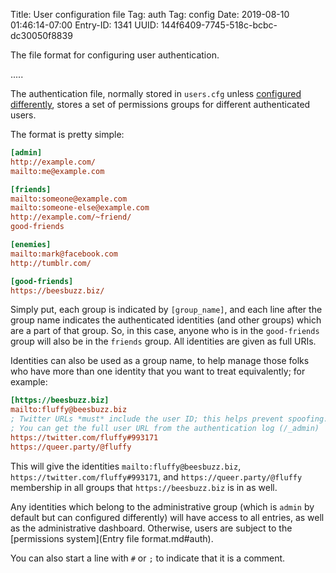 Title: User configuration file
Tag: auth
Tag: config
Date: 2019-08-10 01:46:14-07:00
Entry-ID: 1341
UUID: 144f6409-7745-518c-bcbc-dc30050f8839

The file format for configuring user authentication.

.....

The authentication file, normally stored in `users.cfg` unless [configured differently](/api/python), stores a set of permissions groups for different authenticated users.

The format is pretty simple:

```cfg
[admin]
http://example.com/
mailto:me@example.com

[friends]
mailto:someone@example.com
mailto:someone-else@example.com
http://example.com/~friend/
good-friends

[enemies]
mailto:mark@facebook.com
http://tumblr.com/

[good-friends]
https://beesbuzz.biz/
```

Simply put, each group is indicated by `[group_name]`, and each line after the group name indicates the authenticated identities (and other groups) which are a part of that group. So, in this case, anyone who is in the `good-friends` group will also be in the `friends` group.  All identities are given as full URIs.

Identities can also be used as a group name, to help manage those folks who have more than one identity that you want to treat equivalently; for example:

```cfg
[https://beesbuzz.biz]
mailto:fluffy@beesbuzz.biz
; Twitter URLs *must* include the user ID; this helps prevent spoofing.
; You can get the full user URL from the authentication log (/_admin)
https://twitter.com/fluffy#993171
https://queer.party/@fluffy
```

This will give the identities `mailto:fluffy@beesbuzz.biz`, `https://twitter.com/fluffy#993171`, and `https://queer.party/@fluffy` membership in all groups that `https://beesbuzz.biz` is in as well.

Any identities which belong to the administrative group (which is `admin` by default but can configured differently) will have access to all entries, as well as the administrative dashboard. Otherwise, users are subject to the [permissions system](Entry file format.md#auth).

You can also start a line with `#` or `;` to indicate that it is a comment.
